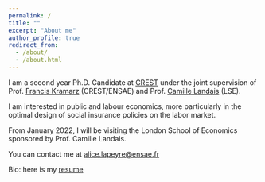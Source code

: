 ```yaml
---
permalink: /
title: ""
excerpt: "About me"
author_profile: true
redirect_from: 
  - /about/
  - /about.html
---
```


I am a second year Ph.D. Candidate at [CREST](https://crest.science) under the joint supervision of Prof. [Francis Kramarz](https://faculty.crest.fr/fkramarz/) (CREST/ENSAE) and Prof. [Camille Landais](https://econ.lse.ac.uk/staff/clandais/cgi-bin/index.php) (LSE). 

I am interested in public and labour economics, more particularly in the optimal design of social insurance policies on the labor market.

From January 2022, I will be visiting the London School of Economics sponsored by Prof. Camille Landais.

You can contact me at [alice.lapeyre@ensae.fr](mailto:alice.lapeyre@ensae.fr)

<!--- Research fields: public and labor economics --->

Bio: here is my [resume](https://github.com/alicelapeyre/alicelapeyre.github.io/raw/master/files/ALapeyre_CV.pdf)

<!--- References: 
- [Francis Kramarz](https://faculty.crest.fr/fkramarz/)(CREST/ENSAE)
- [Camille Landais](https://econ.lse.ac.uk/staff/clandais/cgi-bin/index.php) (LSE)
- [Roland Rathelot](http://rolandrathelot.com) (Warwick University) --->
